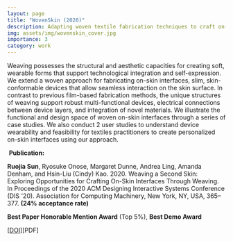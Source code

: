 ```yaml
---
layout: page
title: "WovenSkin (2020)"
description: Adapting woven textile fabrication techniques to craft on-skin technology for seamless interaction on the body surface
img: assets/img/wovenskin_cover.jpg
importance: 3
category: work
---
```


Weaving possesses the structural and aesthetic capacities for creating soft, wearable forms that support technological integration and self-expression. We extend a woven approach for fabricating on-skin interfaces, slim, skin-conformable devices that allow seamless interaction on the skin surface. In contrast to previous film-based fabrication methods, the unique structures of weaving support robust multi-functional devices, electrical connections between device layers, and integration of novel materials. We illustrate the functional and design space of woven on-skin interfaces through a series of case studies. We also conduct 2 user studies to understand device wearability and feasibility for textiles practitioners to create personalized on-skin interfaces using our approach.

​
**Publication:**

**Ruojia Sun**, Ryosuke Onose, Margaret Dunne, Andrea Ling, Amanda Denham, and Hsin-Liu (Cindy) Kao. 2020. Weaving a Second Skin: Exploring Opportunities for Crafting On-Skin Interfaces Through Weaving. In Proceedings of the 2020 ACM Designing Interactive Systems Conference (DIS '20). Association for Computing Machinery, New York, NY, USA, 365–377. **(24% acceptance rate)**


**Best Paper Honorable Mention Award** (Top 5%), **Best Demo Award**

[[DOI](https://dl.acm.org/doi/abs/10.1145/3357236.3395548)][PDF]
